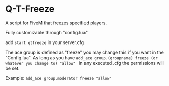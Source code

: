 # Q-T-Freeze
A script for FiveM that freezes specified players.


Fully customizable through "config.lua"

add `start qtfreeze` in your server.cfg


The ace group is defined as "freeze" you may change this if you want in the "Config.lua". As long as you have `add_ace group.(groupname) freeze (or whatever you change to) "allow" `   in any executed .cfg the permissions will be set.

Example:
`add_ace group.moderator freeze "allow"`

